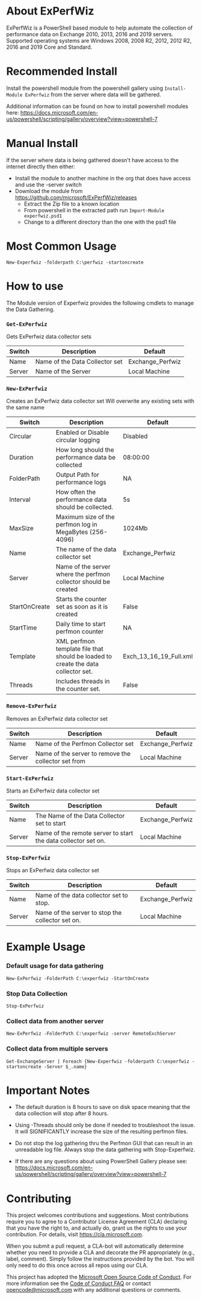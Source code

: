 # About ExPerfWiz
ExPerfWiz is a PowerShell based module to help automate the collection of performance data on Exchange 2010, 2013, 2016 and 2019 servers.  Supported operating systems are Windows 2008, 2008 R2, 2012, 2012 R2, 2016 and 2019 Core and Standard.

# Recommended Install
Install the powershell module from the powershell gallery using `Install-Module ExPerfwiz` from the server where data will be gathered.

Additional information can be found on how to install powershell modules here:
https://docs.microsoft.com/en-us/powershell/scripting/gallery/overview?view=powershell-7

# Manual Install
If the server where data is being gathered doesn't have access to the internet directly then either:

* Install the module to another machine in the org that does have access and use the -server switch
* Download the module from https://github.com/microsoft/ExPerfWiz/releases
  * Extract the Zip file to a known location
  * From powershell in the extracted path run `Import-Module experfwiz.psd1`
  * Change to a different directory than the one with the psd1 file

# Most Common Usage
`New-Experfwiz -folderpath C:\perfwiz -startoncreate`

# How to use
The Module version of Experfwiz provides the following cmdlets to manage the Data Gathering.

### `Get-ExPerfwiz`
Gets ExPerfwiz data collector sets

Switch | Description|Default
-------|-------|-------
Name|Name of the Data Collector set|Exchange_Perfwiz
Server|Name of the Server |Local Machine


### `New-ExPerfwiz`
Creates an ExPerfwiz data collector set
Will overwrite any existing sets with the same name

Switch | Description|Default
-------|-------|-------
Circular| Enabled or Disable circular logging|Disabled
Duration| How long should the performance data be collected|08:00:00
FolderPath|Output Path for performance logs|NA
Interval|How often the performance data should be collected.|5s
MaxSize|Maximum size of the perfmon log in MegaBytes (256-4096)|1024Mb
Name|The name of the data collector set|Exchange_Perfwiz
Server|Name of the server where the perfmon collector should be created|Local Machine
StartOnCreate|Starts the counter set as soon as it is created|False
StartTime|Daily time to start perfmon counter|NA
Template| XML perfmon template file that should be loaded to create the data collector set.|Exch_13_16_19_Full.xml
Threads|Includes threads in the counter set.|False


### `Remove-ExPerfwiz`
Removes an ExPerfwiz data collector set

Switch | Description|Default
-------|-------|-------
Name|Name of the Perfmon Collector set|Exchange_Perfwiz
Server|Name of the server to remove the collector set from|Local Machine

### `Start-ExPerfwiz`
Starts an ExPerfwiz data collector set

Switch | Description|Default
-------|-------|-------
Name|The Name of the Data Collector set to start|Exchange_Perfwiz
Server|Name of the remote server to start the data collector set on.|Local Machine

### `Stop-ExPerfwiz`
Stops an ExPerfwiz data collector set

Switch | Description|Default
-------|-------|-------
Name|Name of the data collector set to stop.|Exchange_Perfwiz
Server|Name of the server to stop the collector set on.|Local Machine

# Example Usage

### Default usage for data gathering

  `New-ExPerfwiz -FolderPath C:\experfwiz -StartOnCreate`

### Stop Data Collection

  `Stop-ExPerfwiz`

### Collect data from another server

  `New-ExPerfwiz -FolderPath C:\experfwiz -server RemoteExchServer`

### Collect data from multiple servers

`Get-ExchangeServer | Foreach {New-Experfwiz -folderpath C:\experfwiz -startoncreate -Server $_.name}`

# Important Notes
* The default duration is 8 hours to save on disk space meaning that the data collection will stop after 8 hours.

* Using -Threads should only be done if needed to troubleshoot the issue.  It will SIGNIFICANTLY increase the size of the resulting perfmon files.

* Do not stop the log gathering thru the Perfmon GUI that can result in an unreadable log file.  Always stop the data gathering with Stop-Experfwiz.

* If there are any questions about using PowerShell Gallery please see: https://docs.microsoft.com/en-us/powershell/scripting/gallery/overview?view=powershell-7 

# Contributing

This project welcomes contributions and suggestions.  Most contributions require you to agree to a
Contributor License Agreement (CLA) declaring that you have the right to, and actually do, grant us
the rights to use your contribution. For details, visit https://cla.microsoft.com.

When you submit a pull request, a CLA-bot will automatically determine whether you need to provide
a CLA and decorate the PR appropriately (e.g., label, comment). Simply follow the instructions
provided by the bot. You will only need to do this once across all repos using our CLA.

This project has adopted the [Microsoft Open Source Code of Conduct](https://opensource.microsoft.com/codeofconduct/).
For more information see the [Code of Conduct FAQ](https://opensource.microsoft.com/codeofconduct/faq/) or
contact [opencode@microsoft.com](mailto:opencode@microsoft.com) with any additional questions or comments.
